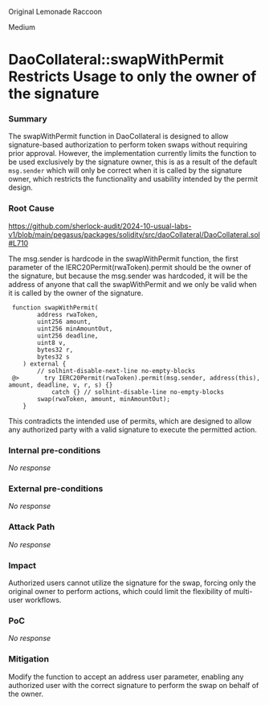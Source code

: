 Original Lemonade Raccoon

Medium

# DaoCollateral::swapWithPermit Restricts Usage to only the owner of the signature

### Summary

The swapWithPermit function in DaoCollateral is designed to allow signature-based authorization to perform token swaps without requiring prior approval. However, the implementation currently limits the function to be used exclusively by the signature owner, this is as a result of the default `msg.sender` which will only be correct when it is called by the signature owner, which restricts the functionality and usability intended by the permit design.


### Root Cause

https://github.com/sherlock-audit/2024-10-usual-labs-v1/blob/main/pegasus/packages/solidity/src/daoCollateral/DaoCollateral.sol#L710

The msg.sender is hardcode in the swapWithPermit function, the first parameter of the IERC20Permit(rwaToken).permit should be the owner of the signature, but because the msg.sender was hardcoded, it will be the address of anyone that call the swapWithPermit and we only be valid when it is called by the owner of the signature.

```solidity
 function swapWithPermit(
        address rwaToken,
        uint256 amount,
        uint256 minAmountOut,
        uint256 deadline,
        uint8 v,
        bytes32 r,
        bytes32 s
    ) external {
        // solhint-disable-next-line no-empty-blocks
 @>       try IERC20Permit(rwaToken).permit(msg.sender, address(this), amount, deadline, v, r, s) {}
            catch {} // solhint-disable-line no-empty-blocks
        swap(rwaToken, amount, minAmountOut);
    }
```

 This contradicts the intended use of permits, which are designed to allow any authorized party with a valid signature to execute the permitted action.

### Internal pre-conditions

_No response_

### External pre-conditions

_No response_

### Attack Path

_No response_

### Impact

Authorized users cannot utilize the signature for the swap, forcing only the original owner to perform actions, which could limit the flexibility of multi-user workflows.

### PoC

_No response_

### Mitigation

Modify the function to accept an address user parameter, enabling any authorized user with the correct signature to perform the swap on behalf of the owner.